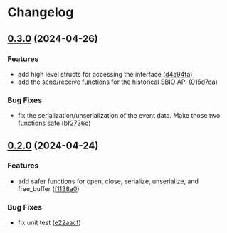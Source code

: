# Changelog

## [0.3.0](https://github.com/mattlove-net/sbio-wrapper/compare/v0.2.0...v0.3.0) (2024-04-26)


### Features

* add high level structs for accessing the interface ([d4a94fa](https://github.com/mattlove-net/sbio-wrapper/commit/d4a94fabd3efae8476ed2875b092037d3eb54737))
* add the send/receive functions for the historical SBIO API ([015d7ca](https://github.com/mattlove-net/sbio-wrapper/commit/015d7ca8ca409b54482d937e78fc6bbacbba131e))


### Bug Fixes

* fix the serialization/unserialization of the event data. Make those two functions safe ([bf2736c](https://github.com/mattlove-net/sbio-wrapper/commit/bf2736cdea00f26a35b13cc3c621c7aee12d4bdd))

## [0.2.0](https://github.com/mattlove-net/sbio-wrapper/compare/v0.1.0...v0.2.0) (2024-04-24)


### Features

* add safer functions for open, close, serialize, unserialize, and free_buffer ([f1138a0](https://github.com/mattlove-net/sbio-wrapper/commit/f1138a0b3d5553a52a393031e737cb3dd6485104))


### Bug Fixes

* fix unit test ([e22aacf](https://github.com/mattlove-net/sbio-wrapper/commit/e22aacfa44d82b5d007144a4d9457c5582436226))
